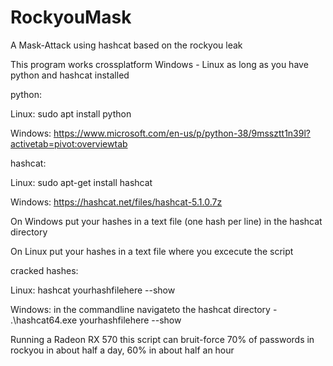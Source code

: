 # RockyouMask
A Mask-Attack using hashcat based on the rockyou leak

This program works crossplatform Windows - Linux as long as you have python and hashcat installed

python:
  
  Linux: sudo apt install python
  
  Windows: https://www.microsoft.com/en-us/p/python-38/9mssztt1n39l?activetab=pivot:overviewtab

hashcat:
  
  Linux: sudo apt-get install hashcat
  
  Windows: https://hashcat.net/files/hashcat-5.1.0.7z

On Windows put your hashes in a text file (one hash per line) in the hashcat directory

On Linux put your hashes in a text file where you excecute the script

cracked hashes:
  
  Linux: hashcat yourhashfilehere --show
  
  Windows: in the commandline navigateto the hashcat directory - .\hashcat64.exe yourhashfilehere --show

Running a Radeon RX 570 this script can bruit-force 70% of passwords in rockyou in about half a day, 60% in about half an hour

